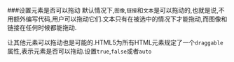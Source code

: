 ###设置元素是否可以拖动
默认情况下,`图像`,`链接`和`文本`是可以拖动的,也就是说,不用额外编写代码,用户可以拖动它们.文本只有在被选中的情况下才能拖动,而图像和链接在任何时候都能拖动.

让其他元素可以拖动也是可能的.HTML5为所有HTML元素规定了一个`draggable`属性,表示元素是否可以拖动.设置`true`,`false`或者`auto`